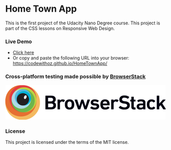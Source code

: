 # Home Town App #
This is the first project of the Udacity Nano Degree course.
This project is part of the CSS lessons on Responsive Web Design.

### Live Demo ###
* [Click here](https://codewithoz.github.io/HomeTownApp/)
* Or copy and paste the following URL into your browser: https://codewithoz.github.io/HomeTownApp/

### Cross-platform testing made possible by [BrowserStack](https://www.browserstack.com) ###
[![BrowserStack Logo](Browserstack-logo@2x.png)](https://www.browserstack.com)

### License ###
This project is licensed under the terms of the MIT license.
